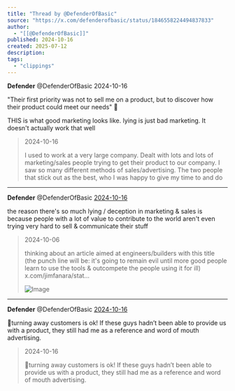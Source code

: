 ```yaml
---
title: "Thread by @DefenderOfBasic"
source: "https://x.com/defenderofbasic/status/1846558224494837833"
author:
  - "[[@DefenderOfBasic]]"
published: 2024-10-16
created: 2025-07-12
description:
tags:
  - "clippings"
---
```

**Defender** @DefenderOfBasic 2024-10-16

"Their first priority was not to sell me on a product, but to discover how their product could meet our needs" 💯

THIS is what good marketing looks like. lying is just bad marketing. It doesn't actually work that well

> 2024-10-16
> 
> I used to work at a very large company. Dealt with lots and lots of marketing/sales people trying to get their product to our company. I saw so many different methods of sales/advertising. The two people that stick out as the best, who I was happy to give my time to and do

---

**Defender** @DefenderOfBasic [2024-10-16](https://x.com/DefenderOfBasic/status/1846558226235420742)

the reason there's so much lying / deception in marketing & sales is because people with a lot of value to contribute to the world aren't even trying very hard to sell & communicate their stuff

> 2024-10-06
> 
> thinking about an article aimed at engineers/builders with this title (the punch line will be: it's going to remain evil until more good people learn to use the tools & outcompete the people using it for ill) x.com/jimfanara/stat…
> 
> ![Image](https://pbs.twimg.com/media/GZN0bJ6W0AAxPYR?format=png&name=large)

---

**Defender** @DefenderOfBasic [2024-10-16](https://x.com/DefenderOfBasic/status/1846558305558184082)

💯turning away customers is ok! If these guys hadn’t been able to provide us with a product, they still had me as a reference and word of mouth advertising.

> 2024-10-16
> 
> 💯turning away customers is ok! If these guys hadn’t been able to provide us with a product, they still had me as a reference and word of mouth advertising.